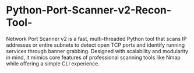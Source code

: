 # Python-Port-Scanner-v2-Recon-Tool-
Network Port Scanner v2 is a fast, multi-threaded Python tool that scans IP addresses or entire subnets to detect open TCP ports and identify running services through banner grabbing. Designed with scalability and modularity in mind, it mimics core features of professional scanning tools like Nmap while offering a simple CLI experience.

